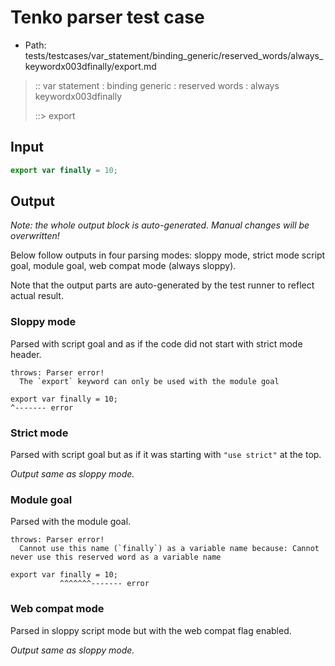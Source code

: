 # Tenko parser test case

- Path: tests/testcases/var_statement/binding_generic/reserved_words/always_keywordx003dfinally/export.md

> :: var statement : binding generic : reserved words : always keywordx003dfinally
>
> ::> export

## Input

`````js
export var finally = 10;
`````

## Output

_Note: the whole output block is auto-generated. Manual changes will be overwritten!_

Below follow outputs in four parsing modes: sloppy mode, strict mode script goal, module goal, web compat mode (always sloppy).

Note that the output parts are auto-generated by the test runner to reflect actual result.

### Sloppy mode

Parsed with script goal and as if the code did not start with strict mode header.

`````
throws: Parser error!
  The `export` keyword can only be used with the module goal

export var finally = 10;
^------- error
`````

### Strict mode

Parsed with script goal but as if it was starting with `"use strict"` at the top.

_Output same as sloppy mode._

### Module goal

Parsed with the module goal.

`````
throws: Parser error!
  Cannot use this name (`finally`) as a variable name because: Cannot never use this reserved word as a variable name

export var finally = 10;
           ^^^^^^^------- error
`````


### Web compat mode

Parsed in sloppy script mode but with the web compat flag enabled.

_Output same as sloppy mode._
